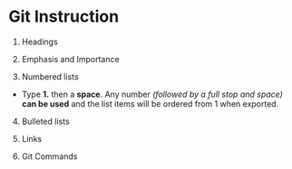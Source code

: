 # Git Instruction
1. Headings

2. Emphasis and Importance

3. Numbered lists
* Type **1.** then a **space**. Any number *(followed by a full stop and space)* **can be used** and the list items will be ordered from 1 when exported.
4. Bulleted lists

5. Links

6. Git Commands
